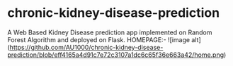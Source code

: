 # chronic-kidney-disease-prediction
A Web Based Kidney Disease prediction app implemented on Random Forest Algorithm and deployed on Flask.
HOMEPAGE:-
![image alt] (https://github.com/AU1000/chronic-kidney-disease-prediction/blob/eff4165a4d91c7e72c3107a1dc6c65f36e663a42/home.png)
